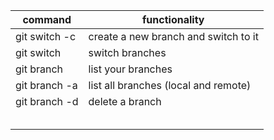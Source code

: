 | command  | functionality |
| ------------- | ------------- |
|  git switch -c <branchname>  | create a new branch and switch to it   |
| git switch <branchname>  | switch branches  |
| git branch  | list your branches |
| git branch -a  | list all branches (local and remote)  |
| git branch -d <branchname>  | delete a branch  |
|   |   |
|   |   |
|   |   |
|   |   |
|   |   |
